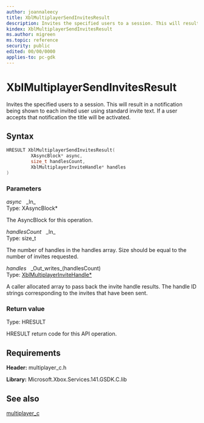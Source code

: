 ```yaml
---
author: joannaleecy
title: XblMultiplayerSendInvitesResult
description: Invites the specified users to a session. This will result in a notification being shown to each invited user using standard invite text. If a user accepts that notification the title will be activated.
kindex: XblMultiplayerSendInvitesResult
ms.author: migreen
ms.topic: reference
security: public
edited: 00/00/0000
applies-to: pc-gdk
---
```


# XblMultiplayerSendInvitesResult  

Invites the specified users to a session. This will result in a notification being shown to each invited user using standard invite text. If a user accepts that notification the title will be activated.  

## Syntax  
  
```cpp
HRESULT XblMultiplayerSendInvitesResult(  
         XAsyncBlock* async,  
         size_t handlesCount,  
         XblMultiplayerInviteHandle* handles  
)  
```  
  
### Parameters  
  
*async* &nbsp;&nbsp;\_In\_  
Type: XAsyncBlock*  
  
The AsyncBlock for this operation.  
  
*handlesCount* &nbsp;&nbsp;\_In\_  
Type: size_t  
  
The number of handles in the handles array. Size should be equal to the number of invites requested.  
  
*handles* &nbsp;&nbsp;\_Out\_writes\_(handlesCount)  
Type: [XblMultiplayerInviteHandle*](../structs/xblmultiplayerinvitehandle.md)  
  
A caller allocated array to pass back the invite handle results. The handle ID strings corresponding to the invites that have been sent.  
  
  
### Return value  
Type: HRESULT
  
HRESULT return code for this API operation.
  
## Requirements  
  
**Header:** multiplayer_c.h
  
**Library:** Microsoft.Xbox.Services.141.GSDK.C.lib
  
## See also  
[multiplayer_c](../multiplayer_c_members.md)  
  
  